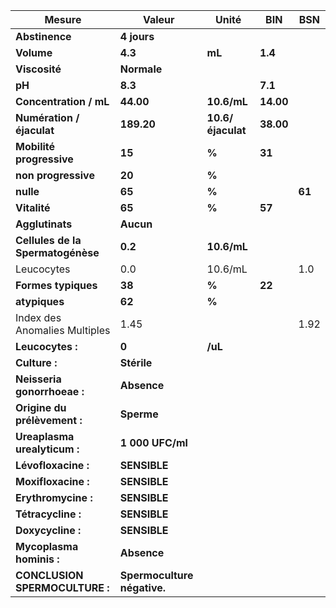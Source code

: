 |              Mesure             |           Valeur          |      Unité      |   BIN   |  BSN |
|---------------------------------|---------------------------|-----------------|---------|------|
|          **Abstinence**         |        **4 jours**        |                 |         |      |
|            **Volume**           |          **4.3**          |      **mL**     | **1.4** |      |
|          **Viscosité**          |        **Normale**        |                 |         |      |
|              **pH**             |          **8.3**          |                 | **7.1** |      |
|      **Concentration / mL**     |         **44.00**         |   **10.6/mL**   |**14.00**|      |
|    **Numération / éjaculat**    |         **189.20**        |**10.6/éjaculat**|**38.00**|      |
|     **Mobilité progressive**    |           **15**          |      **%**      |  **31** |      |
|       **non progressive**       |           **20**          |      **%**      |         |      |
|            **nulle**            |           **65**          |      **%**      |         |**61**|
|           **Vitalité**          |           **65**          |      **%**      |  **57** |      |
|         **Agglutinats**         |         **Aucun**         |                 |         |      |
|**Cellules de la Spermatogénèse**|          **0.2**          |   **10.6/mL**   |         |      |
|            Leucocytes           |            0.0            |     10.6/mL     |         |  1.0 |
|       **Formes typiques**       |           **38**          |      **%**      |  **22** |      |
|          **atypiques**          |           **62**          |      **%**      |         |      |
|  Index des Anomalies Multiples  |            1.45           |                 |         | 1.92 |
|         **Leucocytes :**        |           **0**           |     **/uL**     |         |      |
|          **Culture :**          |        **Stérile**        |                 |         |      |
|   **Neisseria gonorrhoeae :**   |        **Absence**        |                 |         |      |
|   **Origine du prélèvement :**  |         **Sperme**        |                 |         |      |
|   **Ureaplasma urealyticum :**  |      **1 000 UFC/ml**     |                 |         |      |
|       **Lévofloxacine :**       |        **SENSIBLE**       |                 |         |      |
|       **Moxifloxacine :**       |        **SENSIBLE**       |                 |         |      |
|       **Erythromycine :**       |        **SENSIBLE**       |                 |         |      |
|        **Tétracycline :**       |        **SENSIBLE**       |                 |         |      |
|        **Doxycycline :**        |        **SENSIBLE**       |                 |         |      |
|     **Mycoplasma hominis :**    |        **Absence**        |                 |         |      |
|  **CONCLUSION SPERMOCULTURE :** |**Spermoculture négative.**|                 |         |      |